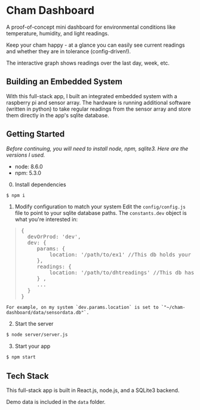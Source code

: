 # Cham Dashboard
A proof-of-concept mini dashboard for environmental conditions like temperature, humidity, and light readings.

Keep your cham happy - at a glance you can easily see current readings and whether they are in tolerance (config-driven!).  

The interactive graph shows readings over the last day, week, etc.

## Building an Embedded System

With this full-stack app, I built an integrated embedded system with a raspberry pi and sensor array.  The hardware is running additional software (written in python) to take regular readings from the sensor array and store them directly in the app's sqlite database.


## Getting Started
_Before continuing, you will need to install node, npm, sqlite3.  Here are the versions I used._
- node: 8.6.0
- npm: 5.3.0

0. Install dependencies
```sh
$ npm i
```
1. Modify configuration to match your system
Edit the `config/config.js` file to point to your sqlite database paths.  The `constants.dev` object is what you're interested in:
><pre>{
>   devOrProd: 'dev',
>   dev: {
>      params: {
>          location: '/path/to/ex1' //This db holds your tolerances
>      },
>      readings: {
>          location: '/path/to/dhtreadings' //This db has your sensor readings
>      } ,
>      ...
>   }
>}</pre>

	For example, on my system `dev.params.location` is set to `"~/cham-dashboard/data/sensordata.db"`.  
 

2. Start the server
```sh
$ node server/server.js
```

3. Start your app
```sh
$ npm start
```

## Tech Stack
This full-stack app is built in React.js, node.js, and a SQLite3 backend.

Demo data is included in the `data` folder.